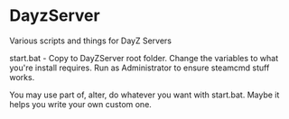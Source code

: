 # DayzServer
Various scripts and things for DayZ Servers

start.bat - Copy to DayZServer root folder. Change the variables to what you're install requires. Run as Administrator to ensure steamcmd stuff works. 

You may use part of, alter, do whatever you want with start.bat. Maybe it helps you write your own custom one.
